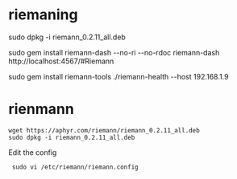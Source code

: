 # riemaning

sudo dpkg -i riemann_0.2.11_all.deb

sudo gem install riemann-dash --no-ri --no-rdoc
riemann-dash
http://localhost:4567/#Riemann

sudo gem install riemann-tools
./riemann-health --host 192.168.1.9



# rienmann 

```
wget https://aphyr.com/riemann/riemann_0.2.11_all.deb 
sudo dpkg -i riemann_0.2.11_all.deb 
```

Edit the config 

```
 sudo vi /etc/riemann/riemann.config 
 ``` 
